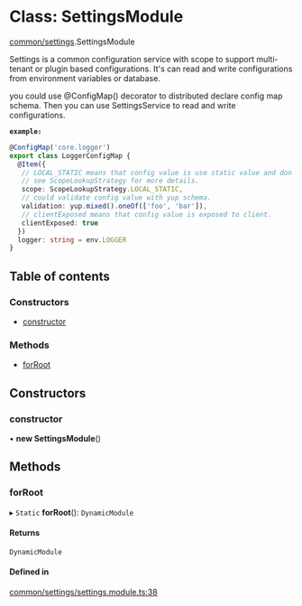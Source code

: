 # Class: SettingsModule

[common/settings](../modules/common_settings.md).SettingsModule

Settings is a common configuration service with scope to support multi-tenant or plugin based configurations.
It's can read and write configurations from environment variables or database.

you could use @ConfigMap() decorator to distributed declare config map schema.
Then you can use SettingsService to read and write configurations.

**`example:`**
```ts
@ConfigMap('core.logger')
export class LoggerConfigMap {
  @Item({
   // LOCAL_STATIC means that config value is use static value and don't support modification.
   // see ScopeLookupStrategy for more details.
   scope: ScopeLookupStrategy.LOCAL_STATIC,
   // could validate config value with yup schema.
   validation: yup.mixed().oneOf(['foo', 'bar']),
   // clientExposed means that config value is exposed to client.
   clientExposed: true
  })
  logger: string = env.LOGGER
}
```

## Table of contents

### Constructors

- [constructor](common_settings.SettingsModule.md#constructor)

### Methods

- [forRoot](common_settings.SettingsModule.md#forroot)

## Constructors

### <a id="constructor" name="constructor"></a> constructor

• **new SettingsModule**()

## Methods

### <a id="forroot" name="forroot"></a> forRoot

▸ `Static` **forRoot**(): `DynamicModule`

#### Returns

`DynamicModule`

#### Defined in

[common/settings/settings.module.ts:38](https://github.com/brickdoc/brickdoc/blob/master/apps/server-api/src/common/settings/settings.module.ts#L38)
